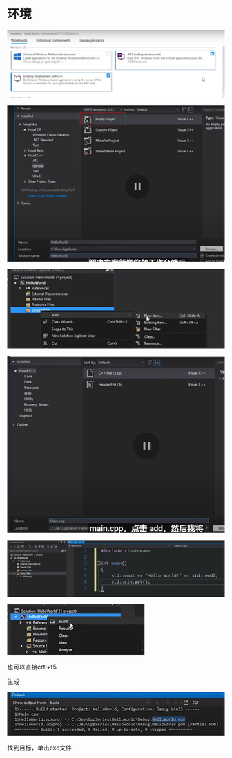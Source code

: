 # 环境

![3f918d5f548a119358794d538e2ebc3f.png](image/3f918d5f548a119358794d538e2ebc3f.png)

![2f51b7a22ea250b5e7424ab51f48d2c5.png](image/2f51b7a22ea250b5e7424ab51f48d2c5.png)

![95d3d962311e080ed958aa1f7fb15067.png](image/95d3d962311e080ed958aa1f7fb15067.png)

![97d2b2ef0dfc4fba725859fcef1398c6.png](image/97d2b2ef0dfc4fba725859fcef1398c6.png)

![5453ae867074b4c631362b715071adae.png](image/5453ae867074b4c631362b715071adae.png)

![9e94dae88990b9619ea83d9435e73d57.png](image/9e94dae88990b9619ea83d9435e73d57.png)

也可以直接crtl+f5

生成

![5378798d2f96dd6dfb3f5b1b7ab5bd0a.png](image/5378798d2f96dd6dfb3f5b1b7ab5bd0a.png)

找到目标，单击exe文件
